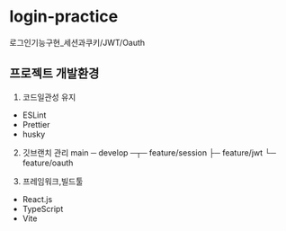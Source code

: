 # login-practice
로그인기능구현_세션과쿠키/JWT/Oauth

## 프로젝트 개발환경
1. 코드일관성 유지
  - ESLint
  - Prettier
  - husky
2. 깃브랜치 관리
  main ─ develop ─┬─ feature/session
                  ├─ feature/jwt
                  └─ feature/oauth

3. 프레임워크,빌드툴
  - React.js
  - TypeScript
  - Vite
  
